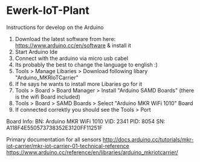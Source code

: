 # Ewerk-IoT-Plant
Instructions for develop on the Arduino

1. Download the latest software from here: https://www.arduino.cc/en/software & install it
2. Start Arduino Ide
3. Connect with the arduino via micro usb cabel
4. Its probably the best to change the language to english :)
5. Tools > Manage Libaries > Download following libary "Arduino_MKRIoTCarrier"
6. If he says he wants to install more Libaries go for it 
7. Tools > Board > Board Manager > Install "Arduino SAMD Boards" (there is the wifi Board included)
8. Tools > Board > SAMD Boards > Select "Arduino MKR WiFi 1010" Board
9. If connected correktly you should see the Tools > Port 

Board Info:
BN: Arduino MKR WiFi 1010
VID: 2341
PID: 8054
SN: A118F4E550573738352E3120FF11251F

Primary documentation for all sensors
http://docs.arduino.cc/tutorials/mkr-iot-carrier/mkr-iot-carrier-01-technical-reference
https://www.arduino.cc/reference/en/libraries/arduino_mkriotcarrier/